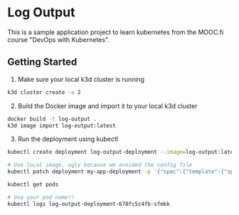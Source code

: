 # Log Output

This is a sample application project to learn kubernetes from the MOOC.fi course "DevOps with Kubernetes".

## Getting Started

1. Make sure your local k3d cluster is running
```bash
k3d cluster create -a 2
```

2. Build the Docker image and import it to your local k3d cluster

```bash
docker build -t log-output .
k3d image import log-output:latest
```

3. Run the deployment using kubectl

```bash
kubectl create deployment log-output-deployment --image=log-output:latest

# Use local image, ugly because we avoided the config file
kubectl patch deployment my-app-deployment -p '{"spec":{"template":{"spec":{"containers":[{"name":"my-rust-app","imagePullPolicy":"Never"}]}}}}'

kubectl get pods

# Use your pod name!!
kubectl logs log-output-deployment-678fc5c4fb-sfmkk
```
